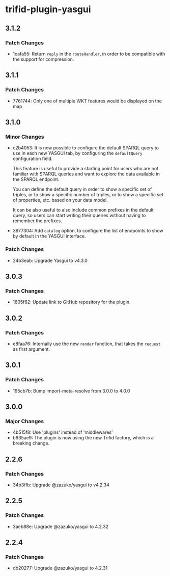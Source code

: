 # trifid-plugin-yasgui

## 3.1.2

### Patch Changes

- 1cafa55: Return `reply` in the `routeHandler`, in order to be compatible with the support for compression.

## 3.1.1

### Patch Changes

- 7761744: Only one of multiple WKT features would be displayed on the map

## 3.1.0

### Minor Changes

- c2b4053: It is now possible to configure the default SPARQL query to use in each new YASGUI tab, by configuring the `defaultQuery` configuration field.

  This feature is useful to provide a starting point for users who are not familiar with SPARQL queries and want to explore the data available in the SPARQL endpoint.

  You can define the default query in order to show a specific set of triples, or to show a specific number of triples, or to show a specific set of properties, etc. based on your data model.

  It can be also useful to also include common prefixes in the default query, so users can start writing their queries without having to remember the prefixes.

- 3977304: Add `catalog` option, to configure the list of endpoints to show by default in the YASGUI interface.

### Patch Changes

- 24b3eab: Upgrade Yasgui to v4.3.0

## 3.0.3

### Patch Changes

- 1605f62: Update link to GitHub repository for the plugin.

## 3.0.2

### Patch Changes

- e8faa76: Internally use the new `render` function, that takes the `request` as first argument.

## 3.0.1

### Patch Changes

- 195cb7b: Bump import-meta-resolve from 3.0.0 to 4.0.0

## 3.0.0

### Major Changes

- 4b515f8: Use 'plugins' instead of 'middlewares'
- b635ae9: The plugin is now using the new Trifid factory, which is a breaking change.

## 2.2.6

### Patch Changes

- 34b3ffb: Upgrade @zazuko/yasgui to v4.2.34

## 2.2.5

### Patch Changes

- 3aeb88e: Upgrade @zazuko/yasgui to 4.2.32

## 2.2.4

### Patch Changes

- db20277: Upgrade @zazuko/yasgui to 4.2.31
